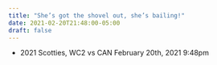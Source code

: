 ```yaml
---
title: "She’s got the shovel out, she’s bailing!"
date: 2021-02-20T21:48:00-05:00
draft: false
---
```

- 2021 Scotties, WC2 vs CAN February 20th, 2021 9:48pm
